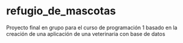# refugio_de_mascotas
Proyecto final en grupo para el curso de programación 1 basado en la creación de una aplicación de una veterinaria con base de datos
